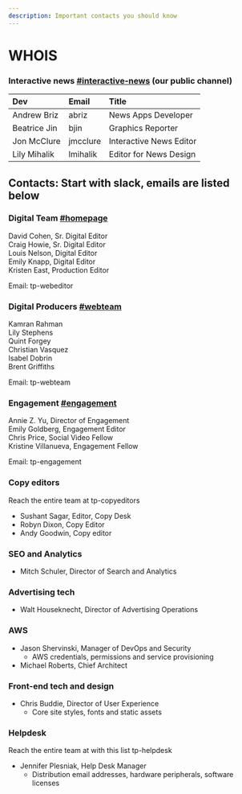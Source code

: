 ```yaml
---
description: Important contacts you should know
---
```


# WHOIS

### Interactive news [\#interactive-news](https://politicobn.slack.com/messages/C4XT9MA12) \(our public channel\)

| Dev | Email | Title |
| :--- | :--- | :--- |
| Andrew Briz | abriz | News Apps Developer |
| Beatrice Jin | bjin | Graphics Reporter |
| Jon McClure | jmcclure | Interactive News Editor |
| Lily Mihalik | lmihalik | Editor for News Design |

## Contacts: Start with slack, emails are listed below 

### Digital Team  [\#homepage](https://politicobn.slack.com/messages/C9GCE9QR0)

David Cohen, Sr. Digital Editor   
Craig Howie, Sr. Digital Editor   
Louis Nelson, Digital Editor   
Emily Knapp, Digital Editor   
Kristen East, Production Editor

Email: tp-webeditor

### Digital Producers [\#webteam](https://politicobn.slack.com/messages/C9GCE9QR0)

Kamran Rahman  
Lily Stephens  
Quint Forgey  
Christian Vasquez  
Isabel Dobrin  
Brent Griffiths

Email: tp-webteam

### Engagement [\#engagement](https://politicobn.slack.com/messages/CAST99SGG)

Annie Z. Yu, Director of Engagement   
Emily Goldberg, Engagement Editor   
Chris Price, Social Video Fellow   
Kristine Villanueva, Engagement Fellow

Email: tp-engagement

### Copy editors

Reach the entire team at tp-copyeditors

* Sushant Sagar, Editor, Copy Desk
* Robyn Dixon, Copy Editor
* Andy Goodwin, Copy editor

### SEO and Analytics

* Mitch Schuler, Director of Search and Analytics

### Advertising tech

* Walt Houseknecht, Director of Advertising Operations

### AWS

* Jason Shervinski, Manager of DevOps and Security
  * AWS credentials, permissions and service provisioning
* Michael Roberts, Chief Architect

### Front-end tech and design

* Chris Buddie, Director of User Experience
  * Core site styles, fonts and static assets

### Helpdesk

Reach the entire team at with this list  tp-helpdesk

* Jennifer Plesniak, Help Desk Manager
  * Distribution email addresses, hardware peripherals, software licenses



